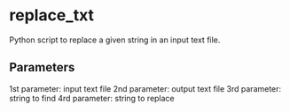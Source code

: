# replace_txt
Python script to replace a given string in an input text file.

## Parameters
1st parameter: input text file
2nd parameter: output text file
3rd parameter: string to find
4rd parameter: string to replace
